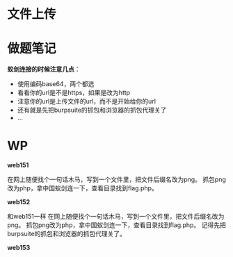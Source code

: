 # 文件上传


# 做题笔记


**蚁剑连接的时候注意几点**：
- 使用编码base64，两个都选
- 看看你的url是不是https，如果是改为http
- 注意你的url是上传文件的url，而不是开始给你的url
- 还有就是先把burpsuite的抓包和浏览器的抓包代理关了
- ...


# WP

**web151**

在网上随便找个一句话木马，写到一个文件里，把文件后缀名改为png。
抓包png改为php，拿中国蚁剑连一下，查看目录找到flag.php。

**web152**

和web151一样
在网上随便找个一句话木马，写到一个文件里，把文件后缀名改为png。
抓包png改为php，拿中国蚁剑连一下，查看目录找到flag.php。
记得先把burpsuite的抓包和浏览器的抓包代理关了。

**web153**

